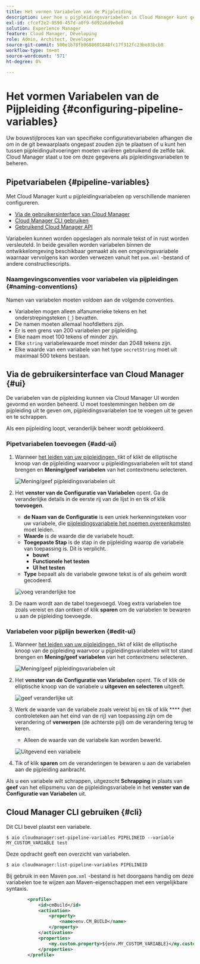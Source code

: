 ```yaml
---
title: Het vormen Variabelen van de Pijpleiding
description: Leer hoe u pijpleidingsvariabelen in Cloud Manager kunt gebruiken om specifieke configuratievariabelen voor uw bouwstijl te beheren.
exl-id: cfcef2e2-0590-457d-a0f9-6092a6d9e0e8
solution: Experience Manager
feature: Cloud Manager, Developing
role: Admin, Architect, Developer
source-git-commit: 500e1b78fb9688601848fc17f312fc23be83bcb0
workflow-type: tm+mt
source-wordcount: '571'
ht-degree: 0%

---
```


# Het vormen Variabelen van de Pijpleiding {#configuring-pipeline-variables}

Uw bouwstijlproces kan van specifieke configuratievariabelen afhangen die om in de git bewaarplaats ongepast zouden zijn te plaatsen of u kunt hen tussen pijpleidinguitvoeringen moeten variëren gebruikend de zelfde tak. Cloud Manager staat u toe om deze gegevens als pijpleidingsvariabelen te beheren.

## Pipetvariabelen {#pipeline-variables}

Met Cloud Manager kunt u pijpleidingvariabelen op verschillende manieren configureren.

* [Via de gebruikersinterface van Cloud Manager](#ui)
* [Cloud Manager CLI gebruiken](#cli)
* [ Gebruikend Cloud Manager API ](https://developer.adobe.com/experience-cloud/cloud-manager/reference/api/#tag/Variables/operation/getPipelineVariables)

Variabelen kunnen worden opgeslagen als normale tekst of in rust worden versleuteld. In beide gevallen worden variabelen binnen de ontwikkelomgeving beschikbaar gemaakt als een omgevingsvariabele waarnaar vervolgens kan worden verwezen vanuit het `pom.xml` -bestand of andere constructiescripts.

### Naamgevingsconventies voor variabelen via pijpleidingen {#naming-conventions}

Namen van variabelen moeten voldoen aan de volgende conventies.

* Variabelen mogen alleen alfanumerieke tekens en het onderstrepingsteken (`_`) bevatten.
* De namen moeten allemaal hoofdletters zijn.
* Er is een grens van 200 variabelen per pijpleiding.
* Elke naam moet 100 tekens of minder zijn.
* Elke `string` variabelewaarde moet minder dan 2048 tekens zijn.
* Elke waarde van een variabele van het type `secretString` moet uit maximaal 500 tekens bestaan.

## Via de gebruikersinterface van Cloud Manager {#ui}

De variabelen van de pijpleiding kunnen via Cloud Manager UI worden gevormd en worden beheerd. U moet toestemmingen hebben om de pijpleiding uit te geven om, pijpleidingsvariabelen toe te voegen uit te geven en te schrappen.

Als een pijpleiding loopt, veranderlijk beheer wordt geblokkeerd.

### Pipetvariabelen toevoegen {#add-ui}

1. Wanneer [ het leiden van uw pijpleidingen, ](/help/implementing/cloud-manager/configuring-pipelines/managing-pipelines.md) tikt of klikt de elliptische knoop van de pijpleiding waarvoor u pijpleidingsvariabelen wilt tot stand brengen en **Mening/geef variabelen** van het contextmenu selecteren.

   ![ Mening/geef pijpleidingsvariabelen uit ](/help/implementing/cloud-manager/assets/pipeline-variables-view-edit.png)

1. Het **venster van de Configuratie van Variabelen** opent. Ga de veranderlijke details in de eerste rij van de lijst in en tik of klik **toevoegen**.

   * **de Naam van de Configuratie** is een uniek herkenningsteken voor uw variabele, die [ pijpleidingsvariabele het noemen overeenkomsten ](#naming-conventions) moet leiden.
   * **Waarde** is de waarde die de variabele houdt.
   * **Toegepaste Stap** is de stap in de pijpleiding waarop de variabele van toepassing is. Dit is verplicht.
      * **bouwt**
      * **Functionele het testen**
      * **UI het testen**
   * **Type** bepaalt als de variabele gewone tekst is of als geheim wordt gecodeerd.

   ![ voeg veranderlijke ](/help/implementing/cloud-manager/assets/pipeline-variables-add-variable.png) toe

1. De naam wordt aan de tabel toegevoegd. Voeg extra variabelen toe zoals vereist en dan ontken of klik **sparen** om de variabelen te bewaren u aan de pijpleiding toevoegde.

### Variabelen voor pijplijn bewerken {#edit-ui}

1. Wanneer [ het leiden van uw pijpleidingen, ](/help/implementing/cloud-manager/configuring-pipelines/managing-pipelines.md) tikt of klikt de elliptische knoop van de pijpleiding waarvoor u pijpleidingsvariabelen wilt tot stand brengen en **Mening/geef variabelen** van het contextmenu selecteren.

   ![ Mening/geef pijpleidingsvariabelen uit ](/help/implementing/cloud-manager/assets/pipeline-variables-view-edit.png)

1. Het **venster van de Configuratie van Variabelen** opent. Tik of klik de elliptische knoop van de variabele u **uitgeven en selecteren** uitgeeft.

   ![ geef veranderlijke ](/help/implementing/cloud-manager/assets/pipeline-variables-edit.png) uit

1. Werk de waarde van de variabele zoals vereist bij en tik of klik **** (het controleteken aan het eind van de rij) van toepassing zijn om de verandering of **verwerpen** (de achterste pijl) om de verandering terug te keren.

   * Alleen de waarde van de variabele kan worden bewerkt.

   ![ Uitgevend een variabele ](/help/implementing/cloud-manager/assets/pipeline-variables-edit-save.png)

1. Tik of klik **sparen** om de veranderingen te bewaren u aan de variabelen aan de pijpleiding aanbracht.

Als u een variabele wilt schrappen, uitgezocht **Schrapping** in plaats van **geef** van het ellipsmenu van de pijpleidingsvariabele in het **venster van de Configuratie van Variabelen** uit.

## Cloud Manager CLI gebruiken {#cli}

Dit CLI bevel plaatst een variabele.

```shell
$ aio cloudmanager:set-pipeline-variables PIPELINEID --variable MY_CUSTOM_VARIABLE test
```

Deze opdracht geeft een overzicht van variabelen.

```shell
$ aio cloudmanager:list-pipeline-variables PIPELINEID
```

Bij gebruik in een Maven `pom.xml` -bestand is het doorgaans handig om deze variabelen toe te wijzen aan Maven-eigenschappen met een vergelijkbare syntaxis.

```xml
        <profile>
            <id>cmBuild</id>
            <activation>
                <property>
                    <name>env.CM_BUILD</name>
                </property>
            </activation>
            <properties>
                <my.custom.property>${env.MY_CUSTOM_VARIABLE}</my.custom.property> 
            </properties>
        </profile>
```
